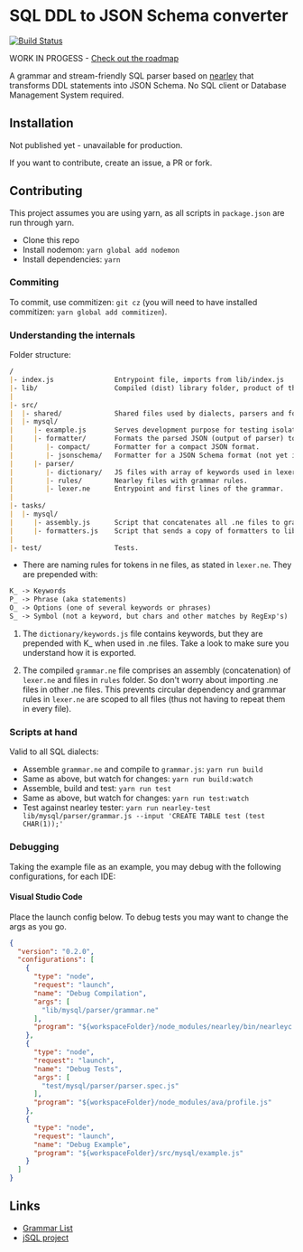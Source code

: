 # SQL DDL to JSON Schema converter

[![Build Status](https://travis-ci.org/duartealexf/sql-ddl-to-json-schema.svg?branch=master)](https://travis-ci.org/duartealexf/sql-ddl-to-json-schema)

WORK IN PROGESS - [Check out the roadmap](https://github.com/duartealexf/sql-ddl-to-json-schema/blob/master/ROADMAP.md)

A grammar and stream-friendly SQL parser based on [nearley](nearley.js.org) that transforms DDL statements into JSON Schema.
No SQL client or Database Management System required.

## Installation

Not published yet - unavailable for production.

If you want to contribute, create an issue, a PR or fork.

<!-- `yarn add sql-ddl-to-json-schema`; -->
<!-- or -->
<!-- `npm i sql-ddl-to-json-schema`; -->

## Contributing

This project assumes you are using yarn, as all scripts in `package.json` are run through yarn.

- Clone this repo
- Install nodemon: `yarn global add nodemon`
- Install dependencies: `yarn`

### Commiting

To commit, use commitizen: `git cz` (you will need to have installed commitizen: `yarn global add commitizen`).

### Understanding the internals

Folder structure:

```md
/
|- index.js               Entrypoint file, imports from lib/index.js
|- lib/                   Compiled (dist) library folder, product of this project.
|
|- src/
|  |- shared/             Shared files used by dialects, parsers and formatters.
|  |- mysql/
|     |- example.js       Serves development purpose for testing isolated statements.
|     |- formatter/       Formats the parsed JSON (output of parser) to other format.
|        |- compact/      Formatter for a compact JSON format.
|        |- jsonschema/   Formatter for a JSON Schema format (not yet implemented).
|     |- parser/
|        |- dictionary/   JS files with array of keywords used in lexer.ne.
|        |- rules/        Nearley files with grammar rules.
|        |- lexer.ne      Entrypoint and first lines of the grammar.
|
|- tasks/
|  |- mysql/
|     |- assembly.js      Script that concatenates all .ne files to grammar.ne to lib folder.
|     |- formatters.js    Script that sends a copy of formatters to lib folder.
|
|- test/                  Tests.
```

- There are naming rules for tokens in ne files, as stated in `lexer.ne`. They are prepended with:

```txt
K_ -> Keywords
P_ -> Phrase (aka statements)
O_ -> Options (one of several keywords or phrases)
S_ -> Symbol (not a keyword, but chars and other matches by RegExp's)
```

1. The `dictionary/keywords.js` file contains keywords, but they are prepended with K_ when used in .ne files. Take a look to make sure you understand how it is exported.

1. The compiled `grammar.ne` file comprises an assembly (concatenation) of `lexer.ne` and files in `rules` folder. So don't worry about importing .ne files in other .ne files. This prevents circular dependency and grammar rules in `lexer.ne` are scoped to all files (thus not having to repeat them in every file).

### Scripts at hand

Valid to all SQL dialects:

- Assemble `grammar.ne` and compile to `grammar.js`: `yarn run build`
- Same as above, but watch for changes: `yarn run build:watch`
- Assemble, build and test: `yarn run test`
- Same as above, but watch for changes: `yarn run test:watch`
- Test against nearley tester: `yarn run nearley-test lib/mysql/parser/grammar.js --input 'CREATE TABLE test (test CHAR(1));'`

### Debugging

Taking the example file as an example, you may debug with the following configurations, for each IDE:

#### Visual Studio Code

Place the launch config below.
To debug tests you may want to change the args as you go.

```json
{
  "version": "0.2.0",
  "configurations": [
    {
      "type": "node",
      "request": "launch",
      "name": "Debug Compilation",
      "args": [
        "lib/mysql/parser/grammar.ne"
      ],
      "program": "${workspaceFolder}/node_modules/nearley/bin/nearleyc.js"
    },
    {
      "type": "node",
      "request": "launch",
      "name": "Debug Tests",
      "args": [
        "test/mysql/parser/parser.spec.js"
      ],
      "program": "${workspaceFolder}/node_modules/ava/profile.js"
    },
    {
      "type": "node",
      "request": "launch",
      "name": "Debug Example",
      "program": "${workspaceFolder}/src/mysql/example.js"
    }
  ]
}

```

## Links
- [Grammar List](http://www.antlr3.org/grammar/list.html)
- [jSQL project](https://github.com/Pamblam/jSQL)
